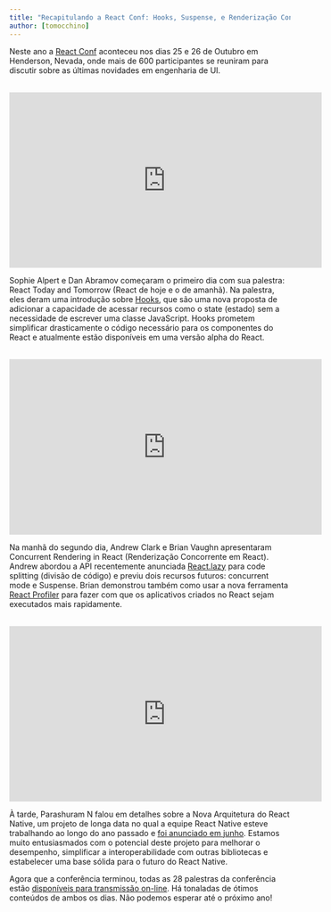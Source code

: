 ```yaml
---
title: "Recapitulando a React Conf: Hooks, Suspense, e Renderização Concorrente"
author: [tomocchino]
---
```


Neste ano a [React Conf](https://conf.reactjs.org/) aconteceu nos dias 25 e 26 de Outubro em Henderson, Nevada, onde mais de 600 participantes se reuniram para discutir sobre as últimas novidades em engenharia de UI.

<br>

<iframe width="560" height="315" src="https://www.youtube.com/embed/V-QO-KO90iQ" frameborder="0" allow="accelerometer; autoplay; encrypted-media; gyroscope; picture-in-picture" allowfullscreen></iframe>

Sophie Alpert e Dan Abramov começaram o primeiro dia com sua palestra: React Today and Tomorrow (React de hoje e o de amanhã). Na palestra, eles deram uma introdução sobre [Hooks](/docs/hooks-intro.html), que são uma nova proposta de adicionar a capacidade de acessar recursos como o state (estado) sem a necessidade de escrever uma classe JavaScript. Hooks prometem simplificar drasticamente o código necessário para os componentes do React e atualmente estão disponíveis em uma versão alpha do React.

<br>

<iframe width="560" height="315" src="https://www.youtube.com/embed/ByBPyMBTzM0" frameborder="0" allow="accelerometer; autoplay; encrypted-media; gyroscope; picture-in-picture" allowfullscreen></iframe>

Na manhã do segundo dia, Andrew Clark e Brian Vaughn apresentaram Concurrent Rendering in React (Renderização Concorrente em React). Andrew abordou a API recentemente anunciada [React.lazy](/blog/2018/10/23/react-v-16-6.html) para code splitting (divisão de código) e previu dois recursos futuros: concurrent mode e Suspense. Brian demonstrou também como usar a nova ferramenta [React Profiler](/blog/2018/09/10/introducing-the-react-profiler.html) para fazer com que os aplicativos criados no React sejam executados mais rapidamente.

<br>

<iframe width="560" height="315" src="https://www.youtube.com/embed/UcqRXTriUVI" frameborder="0" allow="accelerometer; autoplay; encrypted-media; gyroscope; picture-in-picture" allowfullscreen></iframe>

À tarde, Parashuram N falou em detalhes sobre a Nova Arquitetura do React Native, um projeto de longa data no qual a equipe React Native esteve trabalhando ao longo do ano passado e [foi anunciado em junho](https://reactnative.dev/blog/2018/06/14/state-of-react-native-2018). Estamos muito entusiasmados com o potencial deste projeto para melhorar o desempenho, simplificar a interoperabilidade com outras bibliotecas e estabelecer uma base sólida para o futuro do React Native.

Agora que a conferência terminou, todas as 28 palestras da conferência estão [disponíveis para transmissão on-line](https://www.youtube.com/playlist?list=PLPxbbTqCLbGE5AihOSExAa4wUM-P42EIJ). Há tonaladas de ótimos conteúdos de ambos os dias. Não podemos esperar até o próximo ano!
